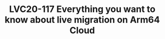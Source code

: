 ---
categories:
- lvc20
description: 'Slack channel to chat with speaker during live broadcast: https://linaroconnect.slack.com/archives/C01B1SV18F5<br><br>Currently,
  one big gap between Arm64 and X86 cloud platform is that X86 can provide much better
  instance migration experience than Arm64 platform. CPU comparison and CPU model
  capabilities have provided Arm64 VM with the ability to live migration among different
  hardware vendors. This function is the essential function of the data center. From
  the cloud management framework, we also need to consider the realization of supporting
  VM live migration.<br><br>In this seesion, we will talk about what we have done
  in most widely used virtulization management tool - Libvirt to provide better live
  migration capabilities on Arm64 platform and also some details in the newest lightweight
  cloud management project such as Kubevirt.<br><br>With live migration support on
  Arm64, it can finally benefit the cloud ecosystem for large scale datacenter scenarios
  which may use different Arm64 CPU architectures and vendors.'
image: /assets/images/featured-images/lvc20/LVC20-117.png
session_id: LVC20-117
session_room: '[Track 3] DataCenter'
session_slot:
  end_time: 2020-09-22 14:55
  start_time: 2020-09-22 14:30
session_speakers:
- speaker_bio: Senior Software Engineer from OpenSource Ecosystem Dept. Huawei Technology
  speaker_company: Huawei Technology
  speaker_image: http://avatars.sched.co/5/41/10468720/avatar.jpg.320x320px.jpg?759
  speaker_name: Zhenyu Zheng
  speaker_position: Senior Software Engineer - Huawei Technology
  speaker_role: attendee, speaker
- speaker_bio: Kevin Zhao is currently the tech lead at Linaro Developer Cloud. Now,
    he is serving as the Core Reviewer for OpenStack Zun project and maintainer for
    virtual-kubelet OpenStack provider. He is also an active contributor in Kolla
    and Nova, mainly focusing on making OpenStack work fine on AArch64. His expertise
    including container and Kubernetes related technologies, deployment and management
    of containerized applications, etc.
  speaker_company: Linaro
  speaker_image: http://avatars.sched.co/8/52/8935361/avatar.jpg.320x320px.jpg?31b
  speaker_name: Kevin Zhao
  speaker_position: Tech Lead, Linaro - LDCG - devops
  speaker_role: attendee, speaker
session_track: Data Center
tag: session
tags: Data Center
title: LVC20-117 Everything you want to know about live migration on Arm64 Cloud
---